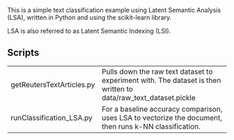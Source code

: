 This is a simple text classification example using Latent Semantic Analysis 
(LSA), written in Python and using the scikit-learn library. 

LSA is also referred to as Latent Semantic Indexing (LSI).



Scripts
-------
<table>
<tr><td>getReutersTextArticles.py</td><td>Pulls down the raw text dataset to experiment with. The dataset is then written to data/raw_text_dataset.pickle</td></tr>
<tr><td>runClassification_LSA.py</td><td>For a baseline accuracy comparison, uses LSA to vectorize the document, then runs k-NN classification.</td></tr>
</table>

